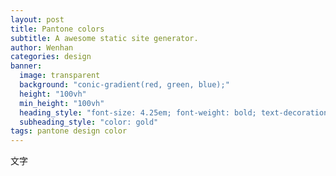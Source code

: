 ```yaml
---
layout: post
title: Pantone colors
subtitle: A awesome static site generator.
author: Wenhan
categories: design
banner:
  image: transparent
  background: "conic-gradient(red, green, blue);"
  height: "100vh"
  min_height: "100vh"
  heading_style: "font-size: 4.25em; font-weight: bold; text-decoration: underline"
  subheading_style: "color: gold"
tags: pantone design color
---
```


文字